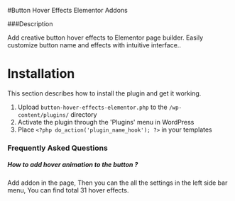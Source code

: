 #Button Hover Effects Elementor Addons

###Description 

Add creative button hover effects to Elementor page builder. Easily customize button name and effects with intuitive interface..

# Installation

This section describes how to install the plugin and get it working.

1. Upload `button-hover-effects-elementor.php` to the `/wp-content/plugins/` directory
1. Activate the plugin through the 'Plugins' menu in WordPress
1. Place `<?php do_action('plugin_name_hook'); ?>` in your templates

### Frequently Asked Questions 

##### How to add hover animation to the button ?
Add addon in the page, Then you can the all the settings in the left side bar menu, You can find total 31 hover effects.





